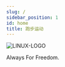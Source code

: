 ```yaml
---
slug: /
sidebar_position: 1
id: home
title: 跑步运动
---
```

![LINUX-LOGO](https://static.7wate.com/img/2022/07/11/12a2479f79708.png)

Always For Freedom.
